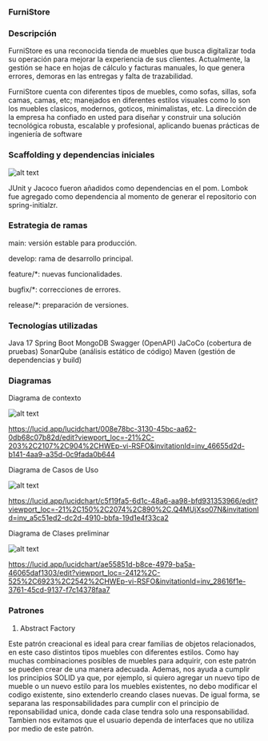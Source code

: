 ### FurniStore

### Descripción

FurniStore es una reconocida tienda de muebles que busca digitalizar toda su operación para mejorar la experiencia de sus clientes. Actualmente, la gestión se hace en hojas de cálculo y facturas manuales, lo que genera errores, demoras en las entregas y falta de trazabilidad.

FurniStore cuenta con diferentes tipos de muebles, como sofas, sillas, sofa camas, camas, etc; manejados en diferentes estilos visuales como lo son los muebles clasicos, modernos, goticos, minimalistas, etc.
La dirección de la empresa ha confiado en usted para diseñar y construir una solución tecnológica robusta, escalable y profesional, aplicando buenas prácticas de ingeniería de software

### Scaffolding y dependencias iniciales

![alt text](spring.png)

JUnit y Jacoco fueron añadidos como dependencias en el pom. Lombok fue agregado como dependencia al momento de generar el repositorio con spring-initialzr.

### Estrategia de ramas

main: versión estable para producción.

develop: rama de desarrollo principal.

feature/*: nuevas funcionalidades.

bugfix/*: correcciones de errores.

release/*: preparación de versiones.

### Tecnologías utilizadas

Java 17
Spring Boot
MongoDB
Swagger (OpenAPI)
JaCoCo (cobertura de pruebas)
SonarQube (análisis estático de código)
Maven (gestión de dependencias y build)


### Diagramas

Diagrama de contexto

![alt text](rosadoDiagramaContexto.png)

https://lucid.app/lucidchart/008e78bc-3130-45bc-aa62-0db68c07b82d/edit?viewport_loc=-21%2C-203%2C2107%2C904%2CHWEp-vi-RSFO&invitationId=inv_46655d2d-b141-4aa9-a35d-0c9fada0b644

Diagrama de Casos de Uso

![alt text](rosadoCasosDeUso.png)

https://lucid.app/lucidchart/c5f19fa5-6d1c-48a6-aa98-bfd931353966/edit?viewport_loc=-21%2C150%2C2074%2C890%2C.Q4MUjXso07N&invitationId=inv_a5c51ed2-dc2d-4910-bbfa-19d1e4f33ca2

Diagrama de Clases preliminar

![alt text](rosadoClases.png)

https://lucid.app/lucidchart/ae55851d-b8ce-4979-ba5a-46065daf1303/edit?viewport_loc=-2412%2C-525%2C6923%2C2542%2CHWEp-vi-RSFO&invitationId=inv_28616f1e-3761-45cd-9137-f7c14378faa7

### Patrones

1. Abstract Factory

Este patrón creacional es ideal para crear familias de objetos relacionados, en este caso distintos tipos muebles con diferentes estilos. Como hay muchas combinaciones posibles de muebles para adquirir, con este patrón se pueden crear de una manera adecuada. Ademas, nos ayuda a cumplir los principios SOLID ya que, por ejemplo, si quiero agregar un nuevo tipo de mueble o un nuevo estilo para los muebles existentes, no debo modificar el codigo existente, sino extenderlo creando clases nuevas. De igual forma, se separana las responsabilidades para cumplir con el principio de reponsabilidad unica, donde cada clase tendra solo una responsabilidad. Tambien nos evitamos que el usuario dependa de interfaces que no utiliza por medio de este patrón.

